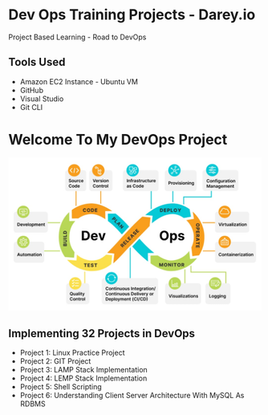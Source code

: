 # Dev Ops Training Projects - Darey.io 
Project Based Learning - Road to DevOps

## Tools Used
* Amazon EC2 Instance - Ubuntu VM
* GitHub
* Visual Studio
* Git CLI

# Welcome To My DevOps Project

![](./PROJECT01_Linux/Images/devops.jpeg "DevOps")

## Implementing 32 Projects in DevOps


* Project 1: Linux Practice Project
* Project 2: GIT Project
* Project 3: LAMP Stack Implementation
* Project 4: LEMP Stack Implementation
* Project 5: Shell Scripting
* Project 6: Understanding Client Server Architecture With MySQL As RDBMS